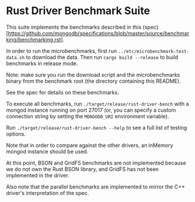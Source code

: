 # Rust Driver Benchmark Suite

This suite implements the benchmarks described in this (spec)[https://github.com/mongodb/specifications/blob/master/source/benchmarking/benchmarking.rst].

In order to run the microbenchmarks, first run `../etc/microbenchmark-test-data.sh` to download the data. Then run `cargo build --release` to
build benchmarks in release mode.

Note: make sure you run the download script and the microbenchmarks binary from the benchmark root (the directory containing this README).

See the spec for details on these benchmarks.

To execute all benchmarks, run `./target/release/rust-driver-bench` with a mongod instance running on port 27017 (or, you can specify a custom 
connection string by setting the `MONGODB_URI` environment variable).

Run `./target/release/rust-driver-bench --help` to see a full list of testing options.

Note that in order to compare against the other drivers, an inMemory mongod instance should be used.

At this point, BSON and GridFS benchmarks are not implemented because we do not own the Rust BSON library, and GridFS has not been implemented
in the driver.

Also note that the parallel benchmarks are implemented to mirror the C++ driver's interpretation of the spec.
